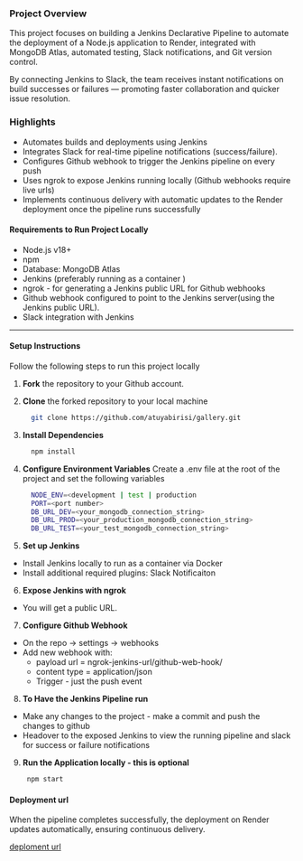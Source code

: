 ### Project Overview

This project focuses on building a Jenkins Declarative Pipeline to automate the deployment of a Node.js application to Render, integrated with MongoDB Atlas, automated testing, Slack notifications, and Git version control.

By connecting Jenkins to Slack, the team receives instant notifications on build successes or failures — promoting faster collaboration and quicker issue resolution.

### Highlights

- Automates builds and deployments using Jenkins
- Integrates Slack for real-time pipeline notifications (success/failure).
- Configures Github webhook to trigger the Jenkins pipeline on every push
- Uses ngrok to expose Jenkins running locally (Github webhooks require live urls)
- Implements continuous delivery with automatic updates to the Render deployment once the pipeline runs successfully

#### Requirements to Run Project Locally

- Node.js v18+
- npm
- Database: MongoDB Atlas
- Jenkins (preferably running as a container )
- ngrok - for generating a Jenkins public URL for Github webhooks
- Github webhook configured to point to the Jenkins server(using the Jenkins public URL).
- Slack integration with Jenkins

---

#### Setup Instructions

Follow the following steps to run this project locally

1. **Fork** the repository to your Github account.

2. **Clone** the forked repository to your local machine
   ```bash
     git clone https://github.com/atuyabirisi/gallery.git
   ```
3. **Install Dependencies**
   ```bash
     npm install
   ```
4. **Configure Environment Variables**
   Create a .env file at the root of the project and set the following variables

   ```bash
     NODE_ENV=<development | test | production
     PORT=<port number>
     DB_URL_DEV=<your_mongodb_connection_string>
     DB_URL_PROD=<your_production_mongodb_connection_string>
     DB_URL_TEST=<your_test_mongodb_connection_string>
   ```

5. **Set up Jenkins**

- Install Jenkins locally to run as a container via Docker
- Install additional required plugins: Slack Notificaiton

6. **Expose Jenkins with ngrok**

- You will get a public URL.

7. **Configure Github Webhook**

- On the repo -> settings -> webhooks
- Add new webhook with:
  - payload url = ngrok-jenkins-url/github-web-hook/
  - content type = application/json
  - Trigger - just the push event

8. **To Have the Jenkins Pipeline run**

- Make any changes to the project - make a commit and push the changes to github
- Headover to the exposed Jenkins to view the running pipeline and slack for success or failure notifications

9. **Run the Application locally - this is optional**
   ```bash
    npm start
   ```

#### Deployment url

When the pipeline completes successfully, the deployment on Render updates automatically, ensuring continuous delivery.

[deploment url](https://devops-ip-1.onrender.com/)
